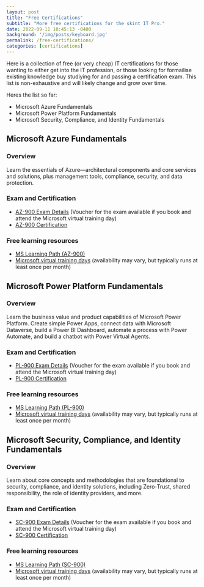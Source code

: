 ```yaml
---
layout: post
title: "Free Certifications"
subtitle: "More free certifications for the skint IT Pro."
date: 2022-09-11 10:45:13 -0400
background: '/img/posts/keyboard.jpg'
permalink: /free-certifications/
categories: [certifications]
---
```


Here is a collection of free (or very cheap) IT certifications for those wanting to either get into the IT profession, or those looking for formailise existing knowledge buy studiying for and passing a certification exam. This list is non-exhaustive and will likely change and grow over time.

Heres the list so far:

- Microsoft Azure Fundamentals
- Microsoft Power Platform Fundamentals
- Microsoft Security, Compliance, and Identity Fundamentals

## Microsoft Azure Fundamentals

### Overview

Learn the essentials of Azure—architectural components and core services and solutions, plus management tools, compliance, security, and data protection.

### Exam and Certification 

- [AZ-900 Exam Details](https://docs.microsoft.com/en-us/certifications/exams/az-900) (Voucher for the exam available if you book and attend the Microsoft virtual training day)
- [AZ-900 Certification](https://docs.microsoft.com/en-gb/certifications/azure-fundamentals/)

### Free learning resources

- [MS Learning Path (AZ-900)](https://docs.microsoft.com/en-gb/users/23110622/collections/0kjyh8rn5x76j6)
- [Microsoft virtual training days](https://www.microsoft.com/en-gb/events/training-days/) (availability may vary, but typically runs at least once per month)

## Microsoft Power Platform Fundamentals

### Overview

Learn the business value and product capabilities of Microsoft Power Platform. Create simple Power Apps, connect data with Microsoft Dataverse, build a Power BI Dashboard, automate a process with Power Automate, and build a chatbot with Power Virtual Agents.

### Exam and Certification 

- [PL-900 Exam Details](https://docs.microsoft.com/en-us/certifications/exams/pl-900) (Voucher for the exam available if you book and attend the Microsoft virtual training day)
- [PL-900 Certification](https://docs.microsoft.com/en-us/certifications/power-platform-fundamentals/)

### Free learning resources

- [MS Learning Path (PL-900)](https://docs.microsoft.com/en-us/training/paths/power-plat-fundamentals/)
- [Microsoft virtual training days](https://www.microsoft.com/en-gb/events/training-days/) (availability may vary, but typically runs at least once per month)

## Microsoft Security, Compliance, and Identity Fundamentals

### Overview

Learn about core concepts and methodologies that are foundational to security, compliance, and identity solutions, including Zero-Trust, shared responsibility, the role of identity providers, and more.

### Exam and Certification 

- [SC-900 Exam Details](https://docs.microsoft.com/en-us/certifications/exams/sc-900) (Voucher for the exam available if you book and attend the Microsoft virtual training day)
- [SC-900 Certification](https://docs.microsoft.com/en-us/certifications/security-compliance-and-identity-fundamentals/)

### Free learning resources

- [MS Learning Path (SC-900)](https://docs.microsoft.com/en-us/users/msftofficialcurriculum-4292/collections/3n4rbqgewwpoon)
- [Microsoft virtual training days](https://www.microsoft.com/en-gb/events/training-days/) (availability may vary, but typically runs at least once per month)
